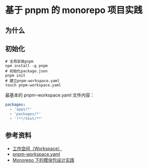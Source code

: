 # 基于 pnpm 的 monorepo 项目实践

## 为什么

## 初始化

```shell
# 全局安装pnpm
npm install -g pnpm
# 初始化package.json
pnpm init
# 建立pnpm-workspace.yaml
touch pnpm-workspace.yaml
```

最基本的 pnpm-workspace.yaml 文件内容：

```yaml
packages:
  - 'apps/*'
  - 'packages/*'
  - '!**/test/**'
```

## 参考资料

- [工作空间（Workspace）](https://pnpm.io/zh/workspaces)
- [pnpm-workspace.yaml](https://pnpm.io/zh/pnpm-workspace_yaml)
- [Monorepo 下的模块包设计实践](https://www.rustc.cloud/monorepo-pkg#be788358fa684f268bf6a2af81db1e17)
